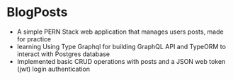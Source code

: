# BlogPosts
- A simple PERN Stack web application that manages users posts, made for practice
- learning Using Type Graphql  for building GraphQL API and TypeORM to interact with Postgres database 
- Implemented basic CRUD operations with posts and  a JSON web token (jwt)  login authentication



